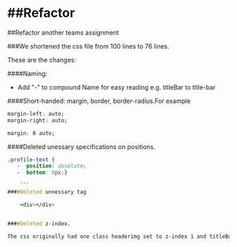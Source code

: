 ##Refactor
========

##Refactor another teams assignment


###We shortened the css file from 100 lines to 76 lines.

These are the changes:

####Naming:

 * Add "-" to compound Name for easy reading
  e.g. titleBar to title-bar

####Short-handed:
 margin, border, border-radius.For example
```css
margin-left: auto;
margin-right: auto;
```
```css
margin: 0 auto;
```

####Deleted unessary specifications on positions.
```css
.profile-text {
   -  position: absolute;
   -  bottom: 0px;}

    ```
####Deleted unnessary tag

    <div></div>


####Deleted z-index.

The css originally had one class headerimg set to z-index 1 and titleBar at z-index 2. We deleted the z-index setting for headerimg and changed the other to z-index 1.
